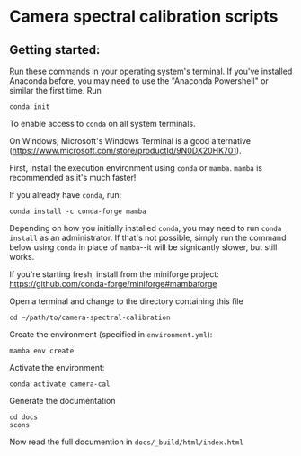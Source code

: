 
# Camera spectral calibration scripts

## Getting started:

Run these commands in your operating system's terminal.
If you've installed Anaconda before, you may need to use the "Anaconda Powershell" or similar the first time. Run
```
conda init
```
To enable access to `conda` on all system terminals.

On Windows, Microsoft's Windows Terminal is a good alternative (https://www.microsoft.com/store/productId/9N0DX20HK701).

First, install the execution environment using `conda` or `mamba`.
`mamba` is recommended as it's much faster!

If you already have `conda`, run:

```
conda install -c conda-forge mamba
```
Depending on how you initially installed `conda`, you may need to run `conda install` as an administrator. If that's not possible, simply run the command below using `conda` in place of `mamba`--it will be signicantly slower, but still works.

If you're starting fresh, install from the miniforge project: https://github.com/conda-forge/miniforge#mambaforge

Open a terminal and change to the directory containing this file
```
cd ~/path/to/camera-spectral-calibration
```

Create the environment (specified in `environment.yml`):

```
mamba env create
```

Activate the environment:

```
conda activate camera-cal
```

Generate the documentation
```
cd docs
scons
```

Now read the full documention in `docs/_build/html/index.html`

